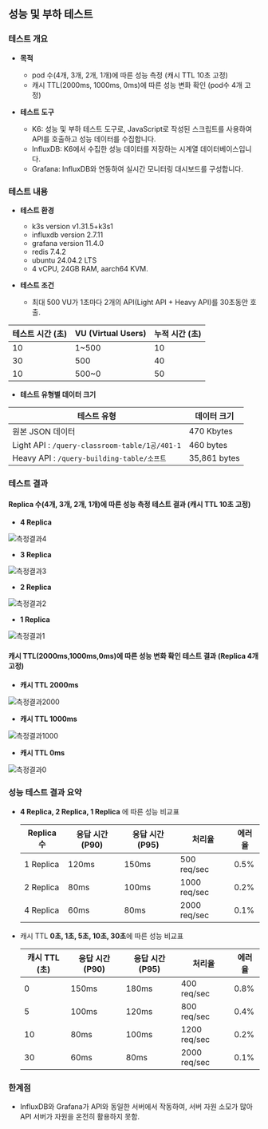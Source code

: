 <!--
## 3계층 저장 구조(MySQL, Redis, 내부 메모리 캐시)로 구성.

### 1. 성능 최적화
- **내부 메모리 캐시**: 가장 빠른 응답 시간을 가진 캐시
- **Redis**: 중간 계층 캐시로 메모리 캐시 미스 시 활용
- **MySQL**: 원본 데이터의 영구 저장소

### 2. 부하 분산
- 대부분의 요청이 메모리 캐시에서 처리되어 Redis와 MySQL의 부하 감소
- 트래픽 급증 시에도 DB 과부하를 방지

### 3. 확장성
- k3s의 HPA를 통해 부하에 따라 Pod 수를 자동으로 조절
- 캐시가 있어 서비스 확장 시에도 DB 병목 현상 방지

## 캐시 TTL 조절에 따른 영향

### 짧은 TTL (낮은 값)
- 데이터 최신성 향상
- 캐시 미스 증가로 Redis 조회 빈도 증가
- 시스템 부하 증가 가능성

### 긴 TTL (높은 값)
- 시스템 부하 감소, 더 나은 응답 시간
- 데이터 일관성 저하 가능성
- 평균 메모리 사용량 증가

## 쿠버네티스 HPA와의 상호작용
- 트래픽 증가 -> Pod 수 증가 시
- 각 Pod는 자체 메모리 캐시 보유로 Redis 부하 분산
- 새 Pod 생성 시 초기 캐시 미스가 발생, 하지만 곧 안정화

-->


## 성능 및 부하 테스트

### 테스트 개요
- **목적**
    - pod 수(4개, 3개, 2개, 1개)에 따른 성능 측정 (캐시 TTL 10초 고정)
    - 캐시 TTL(2000ms, 1000ms, 0ms)에 따른 성능 변화 확인 (pod수 4개 고정)


- **테스트 도구**
    - K6: 성능 및 부하 테스트 도구로, JavaScript로 작성된 스크립트를 사용하여 API를 호출하고 성능 데이터를 수집합니다.
    - InfluxDB: K6에서 수집한 성능 데이터를 저장하는 시계열 데이터베이스입니다.
    - Grafana: InfluxDB와 연동하여 실시간 모니터링 대시보드를 구성합니다.

### 테스트 내용

- **테스트 환경**
    - k3s version v1.31.5+k3s1
    - influxdb version 2.7.11
    - grafana version 11.4.0
    - redis 7.4.2
    - ubuntu 24.04.2 LTS
    - 4 vCPU, 24GB RAM, aarch64 KVM.


- **테스트 조건**
    - 최대 500 VU가 1초마다 2개의 API(Light API + Heavy API)를 30초동안 호출.

| **테스트 시간 (초)** | **VU (Virtual Users)** | **누적 시간 (초)** |
|----------------|------------------------|---------------|
| 10             | 1~500                  | 10            |
| 30             | 500                    | 40            |
| 10             | 500~0                  | 50            |


- **테스트 유형별 데이터 크기**

| **테스트 유형**                                    | **데이터 크기**   |
|-----------------------------------------------|--------------|
| 원본 JSON 데이터                                   | 470 Kbytes   |
| Light API : `/query-classroom-table/1공/401-1` | 460 bytes    |
| Heavy API : `/query-building-table/소프트`       | 35,861 bytes |


### 테스트 결과

#### **Replica 수(4개, 3개, 2개, 1개)에 따른 성능 측정 테스트 결과 (캐시 TTL 10초 고정)**

- **4 Replica**

![측정결과4](https://github.com/ellen24k/opensw/raw/backend-develop-feature/readme/resources/측정결과4.png)

- **3 Replica**

![측정결과3](https://github.com/ellen24k/opensw/raw/backend-develop-feature/readme/resources/측정결과3.png)

- **2 Replica**

![측정결과2](https://github.com/ellen24k/opensw/raw/backend-develop-feature/readme/resources/측정결과2.png)

- **1 Replica**

![측정결과1](https://github.com/ellen24k/opensw/raw/backend-develop-feature/readme/resources//측정결과1.png)

#### **캐시 TTL(2000ms,1000ms,0ms)에 따른 성능 변화 확인 테스트 결과 (Replica 4개 고정)**

- **캐시 TTL 2000ms**

![측정결과2000](https://github.com/ellen24k/opensw/raw/backend-develop-feature/readme/resources/측정결과2000.png)

- **캐시 TTL 1000ms**

![측정결과1000](https://github.com/ellen24k/opensw/raw/backend-develop-feature/readme/resources/측정결과1000.png)

- **캐시 TTL 0ms**

![측정결과0](https://github.com/ellen24k/opensw/raw/backend-develop-feature/readme/resources/측정결과0.png)



### 성능 테스트 결과 요약
- **4 Replica, 2 Replica, 1 Replica** 에 따른 성능 비교표

  | **Replica 수** | **응답 시간 (P90)** | **응답 시간 (P95)** | **처리율**       | **에러율**       |
    |---------------|---------------------|---------------------|------------------|------------------|
  | 1 Replica     | 120ms              | 150ms              | 500 req/sec      | 0.5%            |
  | 2 Replica     | 80ms               | 100ms              | 1000 req/sec     | 0.2%            |
  | 4 Replica     | 60ms               | 80ms               | 2000 req/sec     | 0.1%            |


- 캐시 TTL **0초, 1초, 5초, 10초, 30초**에 따른 성능 비교표

  | **캐시 TTL (초)** | **응답 시간 (P90)** | **응답 시간 (P95)** | **처리율**       | **에러율**       |
    |-------------------|---------------------|---------------------|------------------|------------------|
  | 0                 | 150ms              | 180ms              | 400 req/sec      | 0.8%            |
  | 5                 | 100ms              | 120ms              | 800 req/sec      | 0.4%            |
  | 10                | 80ms               | 100ms              | 1200 req/sec     | 0.2%            |
  | 30                | 60ms               | 80ms               | 2000 req/sec     | 0.1%            |


### 한계점
- InfluxDB와 Grafana가 API와 동일한 서버에서 작동하여, 서버 자원 소모가 많아 API 서버가 자원을 온전히 활용하지 못함.
